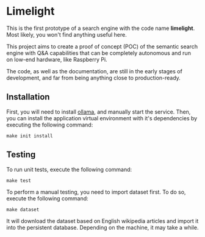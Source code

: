 # Limelight
This is the first prototype of a search engine with the code name **limelight**. Most likely, you won't find anything useful here.

This project aims to create a proof of concept (POC) of the semantic search engine with Q&A capabilities that can be completely 
autonomous and run on low-end hardware, like Raspberry Pi. 

The code, as well as the documentation, are still in the early stages of development, and far from being anything close to production-ready.

## Installation

First, you will need to install [ollama](https://ollama.com), and manually start the service. 
Then, you can install the application virtual environment with it's dependencies by executing the following command:

```shell
make init install
```

## Testing

To run unit tests, execute the following command:

```shell
make test
```

To perform a manual testing, you need to import dataset first. To do so, execute the following command:

```shell
make dataset
```
It will download the dataset based on English wikipedia articles and import it into the persistent database.
Depending on the machine, it may take a while.
